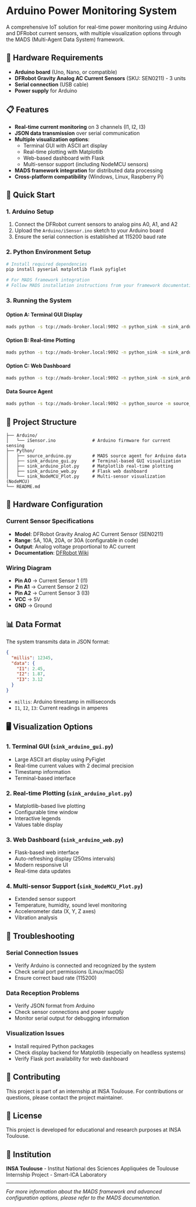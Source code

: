 # Arduino Power Monitoring System

A comprehensive IoT solution for real-time power monitoring using Arduino and DFRobot current sensors, with multiple visualization options through the MADS (Multi-Agent Data System) framework.

## 🔧 Hardware Requirements

- **Arduino board** (Uno, Nano, or compatible)
- **DFRobot Gravity Analog AC Current Sensors** (SKU: SEN0211) - 3 units
- **Serial connection** (USB cable)
- **Power supply** for Arduino

## 📋 Features

- **Real-time current monitoring** on 3 channels (I1, I2, I3)
- **JSON data transmission** over serial communication
- **Multiple visualization options**:
  - Terminal GUI with ASCII art display
  - Real-time plotting with Matplotlib
  - Web-based dashboard with Flask
  - Multi-sensor support (including NodeMCU sensors)
- **MADS framework integration** for distributed data processing
- **Cross-platform compatibility** (Windows, Linux, Raspberry Pi)

## 🚀 Quick Start

### 1. Arduino Setup

1. Connect the DFRobot current sensors to analog pins A0, A1, and A2
2. Upload the `Arduino/iSensor.ino` sketch to your Arduino board
3. Ensure the serial connection is established at 115200 baud rate

### 2. Python Environment Setup

```bash
# Install required dependencies
pip install pyserial matplotlib flask pyfiglet

# For MADS framework integration
# Follow MADS installation instructions from your framework documentation
```

### 3. Running the System

#### Option A: Terminal GUI Display
```bash
mads python -s tcp://mads-broker.local:9092 -n python_sink -m sink_arduino_gui
```

#### Option B: Real-time Plotting
```bash
mads python -s tcp://mads-broker.local:9092 -n python_sink -m sink_arduino_plot
```

#### Option C: Web Dashboard
```bash
mads python -s tcp://mads-broker.local:9092 -n python_sink -m sink_arduino_web
```

#### Data Source Agent
```bash
mads python -s tcp://mads-broker.local:9092 -n python_source -m source_arduino
```

## 📁 Project Structure

```
├── Arduino/
│   └── iSensor.ino              # Arduino firmware for current sensing
├── Python/
│   ├── source_arduino.py        # MADS source agent for Arduino data
│   ├── sink_arduino_gui.py      # Terminal-based GUI visualization
│   ├── sink_arduino_plot.py     # Matplotlib real-time plotting
│   ├── sink_arduino_web.py      # Flask web dashboard
│   └── sink_NodeMCU_Plot.py     # Multi-sensor visualization (NodeMCU)
└── README.md
```

## 🔌 Hardware Configuration

### Current Sensor Specifications
- **Model**: DFRobot Gravity Analog AC Current Sensor (SEN0211)
- **Range**: 5A, 10A, 20A, or 30A (configurable in code)
- **Output**: Analog voltage proportional to AC current
- **Documentation**: [DFRobot Wiki](https://wiki.dfrobot.com/Gravity_Analog_AC_Current_Sensor__SKU_SEN0211_)

### Wiring Diagram
- **Pin A0** → Current Sensor 1 (I1)
- **Pin A1** → Current Sensor 2 (I2)
- **Pin A2** → Current Sensor 3 (I3)
- **VCC** → 5V
- **GND** → Ground

## 📊 Data Format

The system transmits data in JSON format:

```json
{
  "millis": 12345,
  "data": {
    "I1": 2.45,
    "I2": 1.87,
    "I3": 3.12
  }
}
```

- `millis`: Arduino timestamp in milliseconds
- `I1`, `I2`, `I3`: Current readings in amperes

## 🖥️ Visualization Options

### 1. Terminal GUI (`sink_arduino_gui.py`)
- Large ASCII art display using PyFiglet
- Real-time current values with 2 decimal precision
- Timestamp information
- Terminal-based interface

### 2. Real-time Plotting (`sink_arduino_plot.py`)
- Matplotlib-based live plotting
- Configurable time window
- Interactive legends
- Values table display

### 3. Web Dashboard (`sink_arduino_web.py`)
- Flask-based web interface
- Auto-refreshing display (250ms intervals)
- Modern responsive UI
- Real-time data updates

### 4. Multi-sensor Support (`sink_NodeMCU_Plot.py`)
- Extended sensor support
- Temperature, humidity, sound level monitoring
- Accelerometer data (X, Y, Z axes)
- Vibration analysis

## 🔧 Troubleshooting

### Serial Connection Issues
- Verify Arduino is connected and recognized by the system
- Check serial port permissions (Linux/macOS)
- Ensure correct baud rate (115200)

### Data Reception Problems
- Verify JSON format from Arduino
- Check sensor connections and power supply
- Monitor serial output for debugging information

### Visualization Issues
- Install required Python packages
- Check display backend for Matplotlib (especially on headless systems)
- Verify Flask port availability for web dashboard

## 🤝 Contributing

This project is part of an internship at INSA Toulouse. For contributions or questions, please contact the project maintainer.

## 📝 License

This project is developed for educational and research purposes at INSA Toulouse.

## 🏫 Institution

**INSA Toulouse** - Institut National des Sciences Appliquées de Toulouse
Internship Project - Smart-ICA Laboratory

---

*For more information about the MADS framework and advanced configuration options, please refer to the MADS documentation.*